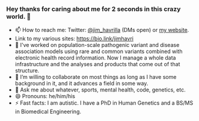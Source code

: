 ### Hey thanks for caring about me for 2 seconds in this crazy world. 👋
- 📫 How to reach me: Twitter: [@jim_havrilla](https://twitter.com/jim_havrilla) (DMs open) or [my website](https://jimhavrilla.github.io).
- Link to my various sites: https://bio.link/jimhavri
- 🔭 I've worked on population-scale pathogenic variant and disease association models using rare and common variants combined with electronic health record information.  Now I manage a whole data infrastructure and the analyses and products that come out of that structure.
- 👯 I’m willing to collaborate on most things as long as I have some background in it, and it advances a field in some way.
- 💬 Ask me about whatever, sports, mental health, code, genetics, etc.
- 😄 Pronouns: he/him/his
- ⚡ Fast facts: I am autistic. I have a PhD in Human Genetics and a BS/MS in Biomedical Engineering.

<!--
**jimhavrilla/jimhavrilla** is a ✨ _special_ ✨ repository because its `README.md` (this file) appears on your GitHub profile.
-->
